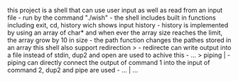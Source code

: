 this project is a shell that can use user input as well as read from an input file
	- run by the command "./wish"
	- the shell includes built in functions including exit, cd, history wich shows input history
	- history is implemented by using an array of  char* and when ever the array size reaches the limit, the array grow by 10 in size
	- the path function changes the pathes stored in an array
this shell also support redirection >
	- redirecte can write output into a file instead of stdin, dup2 and open are used to achive this
	- <command> <argument> ...  >  <output file>
piping |
	- piping can directly connect the output of command 1 into the input of command 2, dup2 and pipe are used
	- <command1> <arguments> ... | <command2> <arguments> ...
